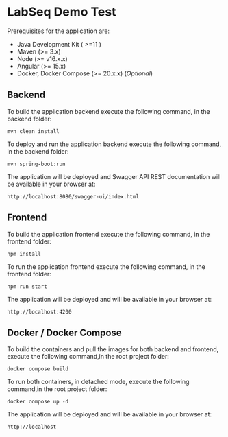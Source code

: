 # LabSeq Demo Test

Prerequisites for the application are:

- Java Development Kit  ( >=11 ) 
- Maven (>= 3.x)
- Node (>= v16.x.x)
- Angular (>= 15.x) 
- Docker, Docker Compose (>= 20.x.x) (*Optional*)

## Backend 
To build the application backend execute the following command, in the backend folder:

`mvn clean install`

To deploy and run the application backend execute the following command, in the backend folder: 

`mvn spring-boot:run`

The application will be deployed and Swagger API REST documentation will be available in your browser at: 

`http://localhost:8080/swagger-ui/index.html`

## Frontend

To build the application frontend execute the following command, in the frontend folder:

`npm install`

To run the application frontend execute the following command, in the frontend folder:

`npm run start`

The application will be deployed and will be available in your browser at: 

`http://localhost:4200`

## Docker / Docker Compose

To build the containers and pull the images for both backend and frontend, execute the following command,in the root project folder:

 `docker compose build`

 To run both containers, in detached mode, execute the following command,in the root project folder:

 `docker compose up -d`

 The application will be deployed and will be available in your browser at: 

`http://localhost`